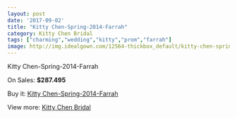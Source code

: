 ```yaml
---
layout: post
date: '2017-09-02'
title: "Kitty Chen-Spring-2014-Farrah"
category: Kitty Chen Bridal
tags: ["charming","wedding","kitty","prom","farrah"]
image: http://img.idealgown.com/12564-thickbox_default/kitty-chen-spring-2014-farrah.jpg
---
```

Kitty Chen-Spring-2014-Farrah

On Sales: **$287.495**
<a href="https://www.idealgown.com/en/kitty-chen-bridal/5059-kitty-chen-spring-2014-farrah.html"><amp-img layout="responsive" width="600" height="600" src="//img.idealgown.com/12564-thickbox_default/kitty-chen-spring-2014-farrah.jpg" alt="Kitty Chen-Spring-2014-Farrah 0" /></a>
<a href="https://www.idealgown.com/en/kitty-chen-bridal/5059-kitty-chen-spring-2014-farrah.html"><amp-img layout="responsive" width="600" height="600" src="//img.idealgown.com/12565-thickbox_default/kitty-chen-spring-2014-farrah.jpg" alt="Kitty Chen-Spring-2014-Farrah 1" /></a>

Buy it: [Kitty Chen-Spring-2014-Farrah](https://www.idealgown.com/en/kitty-chen-bridal/5059-kitty-chen-spring-2014-farrah.html "Kitty Chen-Spring-2014-Farrah")

View more: [Kitty Chen Bridal](https://www.idealgown.com/en/65-kitty-chen-bridal "Kitty Chen Bridal")